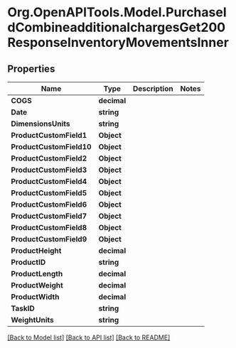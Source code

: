 # Org.OpenAPITools.Model.PurchaseIdCombineadditionalchargesGet200ResponseInventoryMovementsInner

## Properties

Name | Type | Description | Notes
------------ | ------------- | ------------- | -------------
**COGS** | **decimal** |  | 
**Date** | **string** |  | 
**DimensionsUnits** | **string** |  | 
**ProductCustomField1** | **Object** |  | 
**ProductCustomField10** | **Object** |  | 
**ProductCustomField2** | **Object** |  | 
**ProductCustomField3** | **Object** |  | 
**ProductCustomField4** | **Object** |  | 
**ProductCustomField5** | **Object** |  | 
**ProductCustomField6** | **Object** |  | 
**ProductCustomField7** | **Object** |  | 
**ProductCustomField8** | **Object** |  | 
**ProductCustomField9** | **Object** |  | 
**ProductHeight** | **decimal** |  | 
**ProductID** | **string** |  | 
**ProductLength** | **decimal** |  | 
**ProductWeight** | **decimal** |  | 
**ProductWidth** | **decimal** |  | 
**TaskID** | **string** |  | 
**WeightUnits** | **string** |  | 

[[Back to Model list]](../README.md#documentation-for-models) [[Back to API list]](../README.md#documentation-for-api-endpoints) [[Back to README]](../README.md)

